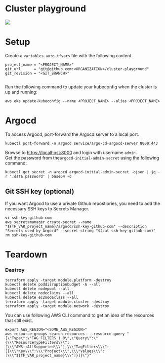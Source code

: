 # Cluster playground

![](https://media1.giphy.com/media/Ppk0LL1mCFa36/giphy.gif?cid=ecf05e47e64brpzy6dlpfnsfybbrfjw1geci1wk42ac4cfar&ep=v1_gifs_search&rid=giphy.gif&ct=g)

# Setup

Create a `variables.auto.tfvars` file with the following content.

```hcl
project_name = "<PROJECT_NAME>"
git_url      = "git@github.com:<ORGANIZATION>/cluster-playground"
git_revision = "<GIT_BRANCH>"
```

```shell
```

Run the following command to update your kubeconfig when the cluster is up and running:

```
aws eks update-kubeconfig --name <PROJECT_NAME> --alias <PROJECT_NAME> 
```

# Argocd

To access Argocd, port-forward the Argocd server to a local port.

```
kubectl port-forward -n argocd service/argo-cd-argocd-server 8000:443
```

Browse to [https://localhost:8000](https://localhost:8000) and login with username `admin`.  
Get the password from the`argocd-initial-admin-secret` using the following command:

```
kubectl get secret -n argocd argocd-initial-admin-secret -ojson | jq -r '.data.password' | base64 -d 
```

## Git SSH key (optional)

If you want Argocd to use a private Github repostiories, you need to add the necessary SSH keys to Secrets Manager.

```
vi ssh-key-github-com
aws secretsmanager create-secret --name "${TF_VAR_project_name}/argocd/ssh-key-github-com" --description "Secrets used by Argocd" --secret-string "$(cat ssh-key-github-com)"
rm ssh-key-github-com
```

# Teardown

### Destroy

```shell
terraform apply -target module.platform -destroy
kubectl delete poddisruptionbudget -A --all
kubectl delete nodepool --all
kubectl delete nodeclaims --all
kubectl delete ec2nodeclass --all
terraform apply -target module.cluster -destroy
terraform apply -target module.network -destroy
```

You can use following AWS CLI command to get an idea of the resources that still exist.

```
export AWS_REGION="<SOME_AWS_REGION>"
aws resource-groups search-resources  --resource-query "{\"Type\":\"TAG_FILTERS_1_0\",\"Query\":\"{\\\"ResourceTypeFilters\\\":[\\\"AWS::AllSupported\\\"],\\\"TagFilters\\\":[{\\\"Key\\\":\\\"Project\\\",\\\"Values\\\":[\\\"${TF_VAR_project_name}\\\"]}]}\"}"
```
